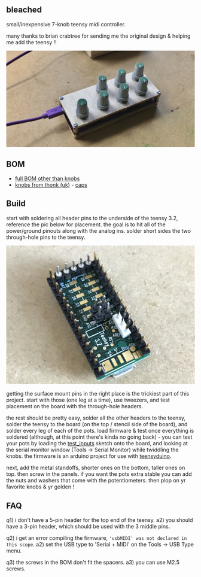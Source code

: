## bleached
small/inexpensive 7-knob teensy midi controller. 

many thanks to brian crabtree for sending me the original design & helping me add the teensy !!

![product image](pic.JPG)

## BOM

- [full BOM other than knobs](https://octopart.com/bom-tool/u6LfSTSI)
- [knobs from thonk (uk)](https://www.thonk.co.uk/shop/intellijel-black-knobs/) - [caps](https://www.thonk.co.uk/shop/sifam-caps/)

## Build

start with soldering all header pins to the underside of the teensy 3.2, reference the pic below for placement. the goal is to hit all of the power/ground pinouts along with the analog ins. solder short sides the two through-hole pins to the teensy. 

![pins image](pins.JPG)

getting the surface mount pins in the right place is the trickiest part of this project. start with those (one leg at a time), use tweezers, and test placement on the board with the through-hole headers.

the rest should be pretty easy, solder all the other headers to the teensy, solder the teensy to the board (on the top / stencil side of the board), and solder every leg of each of the pots. load firmware & test once everything is soldered (although, at this point there's kinda no going back) - you can test your pots by loading the [test_inputs](./firmware/test_inputs/test_inputs.ino) sketch onto the board, and looking at the serial monitor window (Tools -> Serial Monitor) while twiddling the knobs. the firmware is an arduino project for use with [teensyduino](https://www.pjrc.com/teensy/teensyduino.html). 

next, add the metal standoffs, shorter ones on the bottom, taller ones on top. then screw in the panels. if you want the pots extra stable you can add the nuts and washers that come with the potentiometers. then plop on yr favorite knobs & yr golden !

## FAQ

q1) i don't have a 5-pin header for the top end of the teensy.
a2) you should have a 3-pin header, which should be used with the 3 middle pins.

q2) i get an error compiling the firmware, `'usbMIDI' was not declared in this scope`.
a2) set the USB type to 'Serial + MIDI' on the Tools -> USB Type menu.

q3) the screws in the BOM don't fit the spacers.
a3) you can use M2.5 screws.